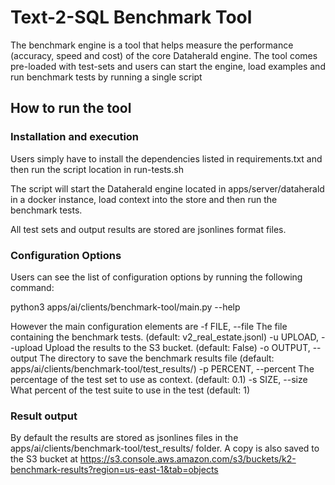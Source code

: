 # Text-2-SQL Benchmark Tool

The benchmark engine is a tool that helps measure the performance (accuracy, speed and cost) of the core Dataherald engine. The tool comes pre-loaded with test-sets and users can start the engine, load examples and run benchmark tests by running a single script


## How to run the tool

### Installation and execution
Users simply have to install the dependencies listed in requirements.txt and then run the script location in run-tests.sh

The script will start the Dataherald engine located in apps/server/dataherald in a docker instance, load context into the store and then run the benchmark tests.

All test sets and output results are stored are jsonlines format files.

### Configuration Options
Users can see the list of configuration options by running the following command:

python3 apps/ai/clients/benchmark-tool/main.py --help

However the main configuration elements are 
-f FILE, --file   The file containing the benchmark tests. (default: v2_real_estate.jsonl)
-u UPLOAD, --upload Upload the results to the S3 bucket. (default: False)
-o OUTPUT, --output The directory to save the benchmark results file (default: apps/ai/clients/benchmark-tool/test_results/)
-p PERCENT, --percent The percentage of the test set to use as context. (default: 0.1)
-s SIZE, --size What percent of the test suite to use in the test (default: 1)

### Result output
By default the results are stored as jsonlines files in the apps/ai/clients/benchmark-tool/test_results/ folder. A copy is also saved to the S3 bucket at https://s3.console.aws.amazon.com/s3/buckets/k2-benchmark-results?region=us-east-1&tab=objects